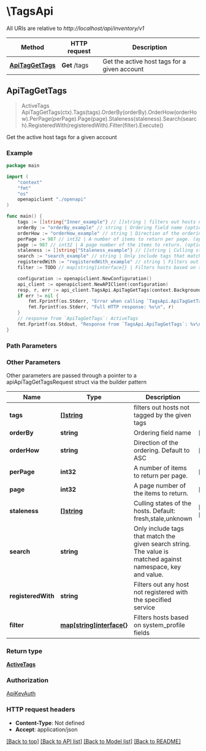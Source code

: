 # \TagsApi

All URIs are relative to *http://localhost/api/inventory/v1*

Method | HTTP request | Description
------------- | ------------- | -------------
[**ApiTagGetTags**](TagsApi.md#ApiTagGetTags) | **Get** /tags | Get the active host tags for a given account



## ApiTagGetTags

> ActiveTags ApiTagGetTags(ctx).Tags(tags).OrderBy(orderBy).OrderHow(orderHow).PerPage(perPage).Page(page).Staleness(staleness).Search(search).RegisteredWith(registeredWith).Filter(filter).Execute()

Get the active host tags for a given account



### Example

```go
package main

import (
    "context"
    "fmt"
    "os"
    openapiclient "./openapi"
)

func main() {
    tags := []string{"Inner_example"} // []string | filters out hosts not tagged by the given tags (optional)
    orderBy := "orderBy_example" // string | Ordering field name (optional) (default to "tag")
    orderHow := "orderHow_example" // string | Direction of the ordering. Default to ASC (optional) (default to "ASC")
    perPage := 987 // int32 | A number of items to return per page. (optional) (default to 50)
    page := 987 // int32 | A page number of the items to return. (optional) (default to 1)
    staleness := []string{"Staleness_example"} // []string | Culling states of the hosts. Default: fresh,stale,unknown (optional) (default to ["fresh","stale","unknown"])
    search := "search_example" // string | Only include tags that match the given search string. The value is matched against namespace, key and value. (optional)
    registeredWith := "registeredWith_example" // string | Filters out any host not registered with the specified service (optional)
    filter := TODO // map[string]interface{} | Filters hosts based on system_profile fields (optional)

    configuration := openapiclient.NewConfiguration()
    api_client := openapiclient.NewAPIClient(configuration)
    resp, r, err := api_client.TagsApi.ApiTagGetTags(context.Background()).Tags(tags).OrderBy(orderBy).OrderHow(orderHow).PerPage(perPage).Page(page).Staleness(staleness).Search(search).RegisteredWith(registeredWith).Filter(filter).Execute()
    if err != nil {
        fmt.Fprintf(os.Stderr, "Error when calling `TagsApi.ApiTagGetTags``: %v\n", err)
        fmt.Fprintf(os.Stderr, "Full HTTP response: %v\n", r)
    }
    // response from `ApiTagGetTags`: ActiveTags
    fmt.Fprintf(os.Stdout, "Response from `TagsApi.ApiTagGetTags`: %v\n", resp)
}
```

### Path Parameters



### Other Parameters

Other parameters are passed through a pointer to a apiApiTagGetTagsRequest struct via the builder pattern


Name | Type | Description  | Notes
------------- | ------------- | ------------- | -------------
 **tags** | [**[]string**](string.md) | filters out hosts not tagged by the given tags | 
 **orderBy** | **string** | Ordering field name | [default to &quot;tag&quot;]
 **orderHow** | **string** | Direction of the ordering. Default to ASC | [default to &quot;ASC&quot;]
 **perPage** | **int32** | A number of items to return per page. | [default to 50]
 **page** | **int32** | A page number of the items to return. | [default to 1]
 **staleness** | [**[]string**](string.md) | Culling states of the hosts. Default: fresh,stale,unknown | [default to [&quot;fresh&quot;,&quot;stale&quot;,&quot;unknown&quot;]]
 **search** | **string** | Only include tags that match the given search string. The value is matched against namespace, key and value. | 
 **registeredWith** | **string** | Filters out any host not registered with the specified service | 
 **filter** | [**map[string]interface{}**](.md) | Filters hosts based on system_profile fields | 

### Return type

[**ActiveTags**](ActiveTags.md)

### Authorization

[ApiKeyAuth](../README.md#ApiKeyAuth)

### HTTP request headers

- **Content-Type**: Not defined
- **Accept**: application/json

[[Back to top]](#) [[Back to API list]](../README.md#documentation-for-api-endpoints)
[[Back to Model list]](../README.md#documentation-for-models)
[[Back to README]](../README.md)

